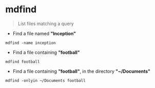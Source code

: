# mdfind

> List files matching a query

- Find a file named **"Inception"**

`mdfind -name inception`

- Find a file containing **"football"**

`mdfind football`

- Find a file containing **"football"**, in the directory **"~/Documents"**

`mdfind -onlyin ~/Documents football`
